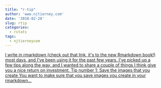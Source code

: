 ```yaml
---
title: "r-tip"
author: 'www.njtierney.com'
date: '2018-02-28'
slug: rtip
categories:
  - rstats
tags:
  - njtierneycom
---
```


[I write in rmarkdown (check out that link, it's to the new Rmarkdown book!) most days, and I've been using it for the past few years. I've picked up a few tips along the way, and I wanted to share a couple of things I think give you a nice return on investment. Tip number 1: Save the images that you create You want to make sure that you save images you create in your rmarkdown...<click to read more>](https://www.njtierney.com/post/2018/02/28/naniar-on-cran/)


